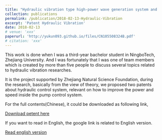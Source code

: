 ```yaml
---
title: "Hydraulic vibration type high-power wave generation system and control method thereof"
collection: publications
permalink: /publication/2018-02-13-Hydraulic-Vibration
excerpt: 'Patent Hydraulic Vibration'
date: 2018-02-13
# venue: 'xxx'
paperurl: 'http://yukun093.github.io/files/CN105508324B.pdf'
# citation: 'xxx' 
--- 
```


This work is done when I was a third-year bachelor student in NingboTech, Zhejiang University. And I was fortunately that I was one of team members which is created by more than five people to discuss several topics related to hydraulic vibration researches.

It is the project supported by Zhejiang Natural Science Foundation, during the research, basically from the view of theory, we proposed two patents about hydraulic control system, relevant on how to improve the power and speed inside the pump control system.

For the full contents(Chinese), it could be downloaded as following link,

[Download petent here](http://academicpages.github.io/files/CN105508324B.pdf)

If you want to read in English, the google link is related to English version.

[Read english version](https://patents.google.com/patent/CN105508324B/en)